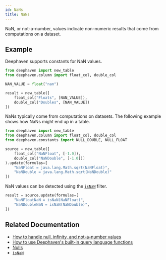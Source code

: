 ```yaml
---
id: NaNs
title: NaNs
---
```


NaN, or not-a-number, values indicate non-numeric results that come from computations on a dataset.

## Example

Deephaven supports constants for NaN values.

```python
from deephaven import new_table
from deephaven.column import float_col, double_col

NAN_VALUE = float("nan")

result = new_table([
    float_col("Floats", [NAN_VALUE]),
    double_col("Doubles", [NAN_VALUE])
])
```

NaNs typically come from computations on datasets. The following example shows how NaNs might end up in a table.

```python test-set=1
from deephaven import new_table
from deephaven.column import float_col, double_col
from deephaven.constants import NULL_DOUBLE, NULL_FLOAT

source = new_table([
    float_col("NaNFloat", [-1.0]),
    double_col("NaNDouble", [-1.0])]
).update(formulas=[
    "NaNFloat = java.lang.Math.sqrt(NaNFloat)",
    "NaNDouble = java.lang.Math.sqrt(NaNDouble)"
])
```

NaN values can be detected using the [`isNaN`](../query-library/isNaN.md) filter.

```python test-set=1
result = source.update(formulas=[
    "NaNFloatNaN = isNaN(NaNFloat)",
    "NaNDoubleNaN = isNaN(NaNDouble)",
])
```

## Related Documentation

- [How to handle null, infinity, and not-a-number values](../../../how-to-guides/handle-null-inf-nan.md)
- [How to use Deephaven's built-in query language functions](../../../how-to-guides/query-language-functions.md)
- [Nulls](./nulls.md)
- [`isNaN`](../query-library/isNaN.md)
